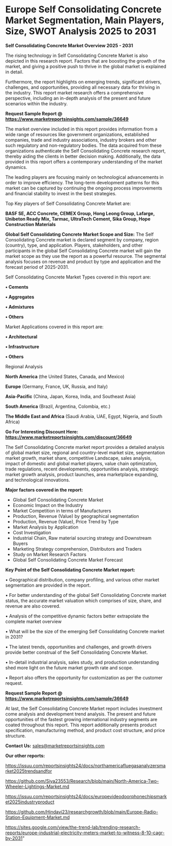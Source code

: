 # Europe Self Consolidating Concrete Market Segmentation, Main Players, Size, SWOT Analysis 2025 to 2031

<Strong> Self Consolidating Concrete Market Overview 2025 - 2031</strong>

The rising technology in Self Consolidating Concrete Market is also depicted in this research report. Factors that are boosting the growth of the market, and giving a positive push to thrive in the global market is explained in detail.

Furthermore, the report highlights on emerging trends, significant drivers, challenges, and opportunities, providing all necessary data for thriving in the industry. This report market research offers a comprehensive perspective, including an in-depth analysis of the present and future scenarios within the industry.

<strong>Request Sample Report @ <a href=https://www.marketreportsinsights.com/sample/36649>https://www.marketreportsinsights.com/sample/36649</a></strong>

The market overview included in this report provides information from a wide range of resources like government organizations, established companies, trade and industry associations, industry brokers and other such regulatory and non-regulatory bodies. The data acquired from these organizations authenticate the Self Consolidating Concrete research report, thereby aiding the clients in better decision making. Additionally, the data provided in this report offers a contemporary understanding of the market dynamics.

The leading players are focusing mainly on technological advancements in order to improve efficiency. The long-term development patterns for this market can be captured by continuing the ongoing process improvements and financial stability to invest in the best strategies.

Top Key players of Self Consolidating Concrete Market are:

<strong>BASF SE, ACC Concrete, CEMEX Group, Hong Leong Group, Lafarge, Unibeton Ready Mix, Tarmac, UltraTech Cement, Sika Group, Hope Construction Materials</strong>

<strong><b>Global Self Consolidating Concrete Market Scope and Size:</b></strong>
The Self Consolidating Concrete market is declared segment by company, region (country), type, and application. Players, stakeholders, and other participants in the global Self Consolidating Concrete market will gain the market scope as they use the report as a powerful resource. The segmental analysis focuses on revenue and product by type and application and the forecast period of 2025-2031.

Self Consolidating Concrete Market Types covered in this report are:

<strong>•  Cements

•  Aggregates

•  Admixtures

•  Others</strong>

Market Applications covered in this report are:

<strong>•  Architectural

•  Infrastructure

•  Others</strong> 

Regional Analysis

<strong>North America</strong> (the United States, Canada, and Mexico)

<strong>Europe</strong> (Germany, France, UK, Russia, and Italy)

<strong>Asia-Pacific</strong> (China, Japan, Korea, India, and Southeast Asia)

<strong>South America</strong> (Brazil, Argentina, Colombia, etc.)

<strong>The Middle East and Africa</strong> (Saudi Arabia, UAE, Egypt, Nigeria, and South Africa)

<strong>Go For Interesting Discount Here: <a href=https://www.marketreportsinsights.com/discount/36649>https://www.marketreportsinsights.com/discount/36649</a></strong>

The Self Consolidating Concrete market report provides a detailed analysis of global market size, regional and country-level market size, segmentation market growth, market share, competitive Landscape, sales analysis, impact of domestic and global market players, value chain optimization, trade regulations, recent developments, opportunities analysis, strategic market growth analysis, product launches, area marketplace expanding, and technological innovations.

<strong><b>Major factors covered in the report:</b></strong>
<ul>
  <li>Global Self Consolidating Concrete Market </li>
  <li>Economic Impact on the Industry</li>
  <li>Market Competition in terms of Manufacturers</li>
  <li>Production, Revenue (Value) by geographical segmentation</li>
  <li>Production, Revenue (Value), Price Trend by Type</li>
  <li>Market Analysis by Application</li>
  <li>Cost Investigation</li>
  <li>Industrial Chain, Raw material sourcing strategy and Downstream Buyers</li>
  <li>Marketing Strategy comprehension, Distributors and Traders</li>
  <li>Study on Market Research Factors</li>
  <li>Global Self Consolidating Concrete Market Forecast</li>
</ul>

<strong><b>Key Point of the Self Consolidating Concrete Market report:</b></strong>

• Geographical distribution, company profiling, and various other market segmentation are provided in the report.

• For better understanding of the global Self Consolidating Concrete market status, the accurate market valuation which comprises of size, share, and revenue are also covered.

• Analysis of the competitive dynamic factors better extrapolate the complete market overview

• What will be the size of the emerging Self Consolidating Concrete market in 2031?

• The latest trends, opportunities and challenges, and growth drivers provide better construal of the Self Consolidating Concrete Market.

• In-detail industrial analysis, sales study, and production understanding shed more light on the future market growth rate and scope.

• Report also offers the opportunity for customization as per the customer request.

<strong>Request Sample Report @ <a href=https://www.marketreportsinsights.com/sample/36649>https://www.marketreportsinsights.com/sample/36649</a></strong>

At last, the Self Consolidating Concrete Market report includes investment come analysis and development trend analysis. The present and future opportunities of the fastest growing international industry segments are coated throughout this report. This report additionally presents product specification, manufacturing method, and product cost structure, and price structure.

<strong>Contact Us:</strong>
sales@marketreportsinsights.com

<strong>Our other reports:</strong>

<a href=https://issuu.com/reportsinsights24/docs/northamericafluegasanalyzersmarket2025trendsandfor>https://issuu.com/reportsinsights24/docs/northamericafluegasanalyzersmarket2025trendsandfor</a>

<a href=https://github.com/Siya23553/Research/blob/main/North-America-Two-Wheeler-Lightings-Market.md>https://github.com/Siya23553/Research/blob/main/North-America-Two-Wheeler-Lightings-Market.md</a>

<a href=https://issuu.com/reportsinsights24/docs/europevideodoorphonechipsmarket2025industryproduct>https://issuu.com/reportsinsights24/docs/europevideodoorphonechipsmarket2025industryproduct</a>

<a href=https://github.com/Hindavi23/researchgrowth/blob/main/Europe-Radio-Station-Equipment-Market.md>https://github.com/Hindavi23/researchgrowth/blob/main/Europe-Radio-Station-Equipment-Market.md</a>

<a href=https://sites.google.com/view/the-trend-lab/trending-research-reports/europe-industrial-electricity-meters-market-to-witness-8-10-cagr-by-2031>https://sites.google.com/view/the-trend-lab/trending-research-reports/europe-industrial-electricity-meters-market-to-witness-8-10-cagr-by-2031</a>"

